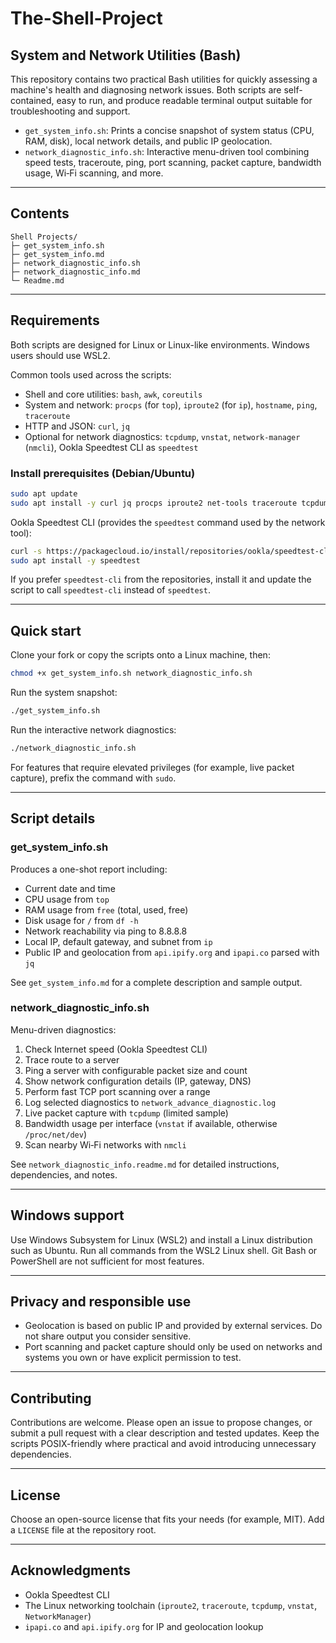 # The-Shell-Project
## System and Network Utilities (Bash)

This repository contains two practical Bash utilities for quickly assessing a machine's health and diagnosing network issues. Both scripts are self-contained, easy to run, and produce readable terminal output suitable for troubleshooting and support.

- `get_system_info.sh`: Prints a concise snapshot of system status (CPU, RAM, disk), local network details, and public IP geolocation.
- `network_diagnostic_info.sh`: Interactive menu-driven tool combining speed tests, traceroute, ping, port scanning, packet capture, bandwidth usage, Wi‑Fi scanning, and more.

---

## Contents

```
Shell Projects/
├─ get_system_info.sh
├─ get_system_info.md
├─ network_diagnostic_info.sh
├─ network_diagnostic_info.md
└─ Readme.md
```

---

## Requirements

Both scripts are designed for Linux or Linux-like environments. Windows users should use WSL2.

Common tools used across the scripts:
- Shell and core utilities: `bash`, `awk`, `coreutils`
- System and network: `procps` (for `top`), `iproute2` (for `ip`), `hostname`, `ping`, `traceroute`
- HTTP and JSON: `curl`, `jq`
- Optional for network diagnostics: `tcpdump`, `vnstat`, `network-manager` (`nmcli`), Ookla Speedtest CLI as `speedtest`

### Install prerequisites (Debian/Ubuntu)

```bash
sudo apt update
sudo apt install -y curl jq procps iproute2 net-tools traceroute tcpdump vnstat network-manager
```

Ookla Speedtest CLI (provides the `speedtest` command used by the network tool):

```bash
curl -s https://packagecloud.io/install/repositories/ookla/speedtest-cli/script.deb.sh | sudo bash
sudo apt install -y speedtest
```

If you prefer `speedtest-cli` from the repositories, install it and update the script to call `speedtest-cli` instead of `speedtest`.

---

## Quick start

Clone your fork or copy the scripts onto a Linux machine, then:

```bash
chmod +x get_system_info.sh network_diagnostic_info.sh
```

Run the system snapshot:

```bash
./get_system_info.sh
```

Run the interactive network diagnostics:

```bash
./network_diagnostic_info.sh
```

For features that require elevated privileges (for example, live packet capture), prefix the command with `sudo`.

---

## Script details

### get_system_info.sh

Produces a one-shot report including:
- Current date and time
- CPU usage from `top`
- RAM usage from `free` (total, used, free)
- Disk usage for `/` from `df -h`
- Network reachability via ping to 8.8.8.8
- Local IP, default gateway, and subnet from `ip`
- Public IP and geolocation from `api.ipify.org` and `ipapi.co` parsed with `jq`

See `get_system_info.md` for a complete description and sample output.

### network_diagnostic_info.sh

Menu-driven diagnostics:
1. Check Internet speed (Ookla Speedtest CLI)
2. Trace route to a server
3. Ping a server with configurable packet size and count
4. Show network configuration details (IP, gateway, DNS)
5. Perform fast TCP port scanning over a range
6. Log selected diagnostics to `network_advance_diagnostic.log`
7. Live packet capture with `tcpdump` (limited sample)
8. Bandwidth usage per interface (`vnstat` if available, otherwise `/proc/net/dev`)
9. Scan nearby Wi‑Fi networks with `nmcli`

See `network_diagnostic_info.readme.md` for detailed instructions, dependencies, and notes.

---

## Windows support

Use Windows Subsystem for Linux (WSL2) and install a Linux distribution such as Ubuntu. Run all commands from the WSL2 Linux shell. Git Bash or PowerShell are not sufficient for most features.

---

## Privacy and responsible use

- Geolocation is based on public IP and provided by external services. Do not share output you consider sensitive.
- Port scanning and packet capture should only be used on networks and systems you own or have explicit permission to test.

---

## Contributing

Contributions are welcome. Please open an issue to propose changes, or submit a pull request with a clear description and tested updates. Keep the scripts POSIX-friendly where practical and avoid introducing unnecessary dependencies.

---

## License

Choose an open-source license that fits your needs (for example, MIT). Add a `LICENSE` file at the repository root.

---

## Acknowledgments

- Ookla Speedtest CLI
- The Linux networking toolchain (`iproute2`, `traceroute`, `tcpdump`, `vnstat`, `NetworkManager`)
- `ipapi.co` and `api.ipify.org` for IP and geolocation lookup
